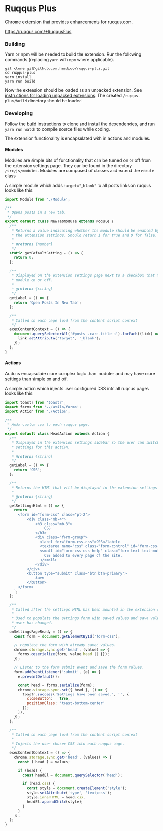Ruqqus Plus
===========
Chrome extension that provides enhancements for ruqqus.com.

https://ruqqus.com/+RuqqusPlus

### Building
Yarn or npm will be needed to build the extension. Run the following commands (replacing `yarn` with `npm` where applicable).

```
git clone git@github.com:headzoo/ruqqus-plus.git
cd ruqqus-plus
yarn install
yarn run build
```

Now the extension should be loaded as an unpacked extension. See [instructions for loading unpacked extensions](https://webkul.com/blog/how-to-install-the-unpacked-extension-in-chrome/). The created `/ruqqus-plus/build` directory should be loaded.

### Developing
Follow the build instructions to clone and install the dependencies, and run `yarn run watch` to compile source files while coding.

The extension functionality is encapsulated with in actions and modules.

#### Modules
Modules are simple bits of functionality that can be turned on or off from the extension settings page. They can be found in the directory `/src/js/modules`. Modules are composed of classes and extend the `Module` class.

A simple module which adds `target="_blank"` to all posts links on ruqqus looks like this:

```js
import Module from './Module';

/**
 * Opens posts in a new tab.
 */
export default class NewTabModule extends Module {
  /**
   * Returns a value indicating whether the module should be enabled by default in
   * the extension settings. Should return 1 for true and 0 for false.
   *
   * @returns {number}
   */
  static getDefaultSetting = () => {
    return 0;
  };

  /**
   * Displayed on the extension settings page next to a checkbox that turns the
   * module on or off.
   *
   * @returns {string}
   */
  getLabel = () => {
    return 'Open Posts In New Tab';
  };

  /**
   * Called on each page load from the content script context
   */
  execContentContext = () => {
    document.querySelectorAll('#posts .card-title a').forEach((link) => {
      link.setAttribute('target', '_blank');
    });
  };
}
```

#### Actions
Actions encapsulate more complex logic than modules and may have more settings than simple on and off.

A simple action which injects user configured CSS into all ruqqus pages looks like this:

```js
import toastr from 'toastr';
import forms from '../utils/forms';
import Action from './Action';

/**
 * Adds custom css to each ruqqus page.
 */
export default class HeadAction extends Action {
  /**
   * Displayed in the extension settings sidebar so the user can switch to the
   * settings for this action.
   *
   * @returns {string}
   */
  getLabel = () => {
    return 'CSS';
  };

  /**
   * Returns the HTML that will be displayed in the extension settings
   *
   * @returns {string}
   */
  getSettingsHtml = () => {
    return `
      <form id="form-css" class="pt-2">
          <div class="mb-4">
              <h3 class="mb-3">
                  CSS
              </h3>
              <div class="form-group">
                <label for="form-css-css">CSS</label>
                <textarea name="css" class="form-control" id="form-css-css" rows="6"></textarea>
                <small id="form-css-css-help" class="form-text text-muted">
                  CSS added to every page of the site.
                </small>
              </div>
          </div>
          <button type="submit" class="btn btn-primary">
              Save
          </button>
      </form>
    `;
  };

  /**
   * Called after the settings HTML has been mounted in the extension settings
   *
   * Used to populate the settings form with saved values and save values the
   * user has changed.
   */
  onSettingsPageReady = () => {
    const form = document.getElementById('form-css');

    // Populate the form with already saved values.
    chrome.storage.sync.get('head', (value) => {
      forms.deserialize(form, value.head || {});
    });

    // Listen to the form submit event and save the form values.
    form.addEventListener('submit', (e) => {
      e.preventDefault();

      const head = forms.serialize(form);
      chrome.storage.sync.set({ head }, () => {
        toastr.success('Settings have been saved.', '', {
          closeButton:   true,
          positionClass: 'toast-bottom-center'
        });
      });
    });
  };

  /**
   * Called on each page load from the content script context
   *
   * Injects the user chosen CSS into each ruqqus page.
   */
  execContentContext = () => {
    chrome.storage.sync.get('head', (values) => {
      const { head } = values;

      if (head) {
        const headEl = document.querySelector('head');

        if (head.css) {
          const style = document.createElement('style');
          style.setAttribute('type', 'text/css');
          style.innerHTML = head.css;
          headEl.appendChild(style);
        }
      }
    });
  };
}
```
